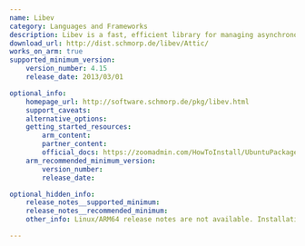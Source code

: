 ```yaml
---
name: Libev
category: Languages and Frameworks
description: Libev is a fast, efficient library for managing asynchronous I/O and timers. It helps applications handle multiple events and callbacks smoothly, enhancing responsiveness.
download_url: http://dist.schmorp.de/libev/Attic/
works_on_arm: true
supported_minimum_version:
    version_number: 4.15
    release_date: 2013/03/01

optional_info:
    homepage_url: http://software.schmorp.de/pkg/libev.html
    support_caveats:
    alternative_options:
    getting_started_resources:
        arm_content:
        partner_content:
        official_docs: https://zoomadmin.com/HowToInstall/UbuntuPackage/libev-libevent-dev
    arm_recommended_minimum_version:
        version_number:
        release_date:

optional_hidden_info:
    release_notes__supported_minimum:
    release_notes__recommended_minimum:
    other_info: Linux/ARM64 release notes are not available. Installation and testing were done using "apt-get install libev-dev". The minimum version of libev 4.15 corresponds to ubuntu:14.04 and 4.33 to ubuntu:22.04.

---
```

